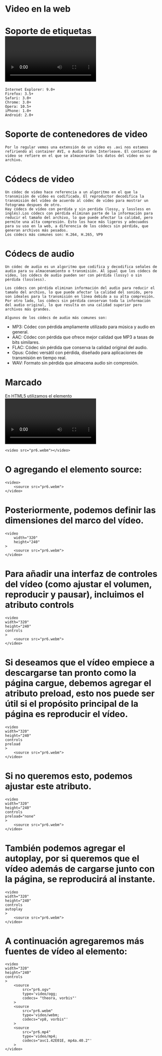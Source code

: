 # Video en la web

# Soporte de etiquetas <video>

    Internet Explorer: 9.0+
    Firefox: 3.5+
    Safari: 3.0+
    Chrome: 3.0+
    Opera: 10.5+
    iPhone: 1.0+
    Android: 2.0+

# Soporte de contenedores de video

    Por lo regular vemos una extensión de un video es .avi nos estamos refiriendo al container AVI, o Audio Video Interleave. El container de video se refiere en el que se almacenarán los datos del vídeo en su archivo.

# Códecs de video

    Un códec de video hace referencia a un algoritmo en el que la transmisión de vídeo es codificada. El reproductor decodifica la transmisión del vídeo de acuerdo al códec de vídeo para mostrar un fotograma despues de otro.
    Hay códecs de vídeo con perdida y sin perdida (lossy, y lossless en inglés).Los códecs con pérdida eliminan parte de la información para reducir el tamaño del archivo, lo que puede afectar la calidad, pero permite una alta compresión. Esto los hace más ligeros y adecuados para su uso en la web, a diferencia de los códecs sin pérdida, que generan archivos más pesados.
    Los códecs más comunes son: H.264, H.265, VP9

# Códecs de audio

    Un códec de audio es un algoritmo que codifica y decodifica señales de audio para su almacenamiento o transmisión. Al igual que los códecs de video, los códecs de audio pueden ser con pérdida (lossy) o sin pérdida (lossless).

    Los códecs con pérdida eliminan información del audio para reducir el tamaño del archivo, lo que puede afectar la calidad del sonido, pero son ideales para la transmisión en línea debido a su alta compresión. Por otro lado, los códecs sin pérdida conservan toda la información del audio original, lo que resulta en una calidad superior pero archivos más grandes.

    Algunos de los códecs de audio más comunes son:

- MP3: Códec con pérdida ampliamente utilizado para música y audio en general.
- AAC: Códec con pérdida que ofrece mejor calidad que MP3 a tasas de bits similares.
- FLAC: Códec sin pérdida que conserva la calidad original del audio.
- Opus: Códec versátil con pérdida, diseñado para aplicaciones de transmisión en tiempo real.
- WAV: Formato sin pérdida que almacena audio sin compresión.

# Marcado

En HTML5 utilizamos el elemento <video> para agregar vídeo en una página web, seguido de esto podemos agregar la fuente del vídeo ya sea como atributo dentro de la misma etiqueta:

```
<video src="pr6.webm"></video>
```

# O agregando el elemento source:

```
<video>
    <source src="pr6.webm">
</video>
```

# Posteriormente, podemos definir las dimensiones del marco del vídeo.

```
<video
    width="320"
    height="240"
>
    <source src="pr6.webm">
</video>
```

# Para añadir una interfaz de controles del vídeo (como ajustar el volumen, reproducir y pausar), incluimos el atributo controls

```
<video
width="320"
height="240"
controls
>
    <source src="pr6.webm">
</video>
```

# Si deseamos que el vídeo empiece a descargarse tan pronto como la página cargue, debemos agregar el atributo preload, esto nos puede ser útil si el propósito principal de la página es reproducir el vídeo.

```
<video
width="320"
height="240"
controls
preload
>
    <source src="pr6.webm">
</video>
```

# Si no queremos esto, podemos ajustar este atributo.

```
<video
width="320"
height="240"
controls
preload="none"
>
    <source src="pr6.webm">
</video>
```

# También podemos agregar el autoplay, por si queremos que el vídeo además de cargarse junto con la página, se reproducirá al instante.

```
<video
width="320"
height="240"
controls
autoplay
>
    <source src="pr6.webm">
</video>
```

# A continuación agregaremos más fuentes de vídeo al elemento:

```
<video
width="320"
height="240"
controls
>
    <source
        src="pr6.ogv"
        type='video/ogg;
        codecs= "theora, vorbis"'
    >
    <source
        src="pr6.webm"
        type='video/webm;
        codecs="vp8, vorbis"'
    >
    <source
        src="pr6.mp4"
        type='video/mp4;
        codecs="avc1.42E01E, mp4a.40.2"'
    >
</video>
```
